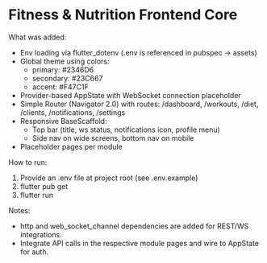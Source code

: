 # Fitness & Nutrition Frontend Core

What was added:
- Env loading via flutter_dotenv (.env is referenced in pubspec -> assets)
- Global theme using colors:
  - primary: #2346D6
  - secondary: #23C667
  - accent: #F47C1F
- Provider-based AppState with WebSocket connection placeholder
- Simple Router (Navigator 2.0) with routes:
  /dashboard, /workouts, /diet, /clients, /notifications, /settings
- Responsive BaseScaffold:
  - Top bar (title, ws status, notifications icon, profile menu)
  - Side nav on wide screens, bottom nav on mobile
- Placeholder pages per module

How to run:
1) Provide an .env file at project root (see .env.example)
2) flutter pub get
3) flutter run

Notes:
- http and web_socket_channel dependencies are added for REST/WS integrations.
- Integrate API calls in the respective module pages and wire to AppState for auth.
